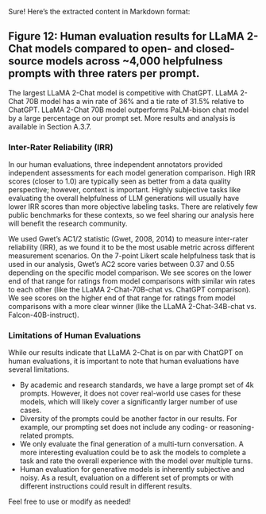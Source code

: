 Sure! Here’s the extracted content in Markdown format:


## Figure 12: Human evaluation results for LLaMA 2-Chat models compared to open- and closed-source models across ~4,000 helpfulness prompts with three raters per prompt.

The largest LLaMA 2-Chat model is competitive with ChatGPT. LLaMA 2-Chat 70B model has a win rate of 36% and a tie rate of 31.5% relative to ChatGPT. LLaMA 2-Chat 70B model outperforms PaLM-bison chat model by a large percentage on our prompt set. More results and analysis is available in Section A.3.7.

### Inter-Rater Reliability (IRR)

In our human evaluations, three independent annotators provided independent assessments for each model generation comparison. High IRR scores (closer to 1.0) are typically seen as better from a data quality perspective; however, context is important. Highly subjective tasks like evaluating the overall helpfulness of LLM generations will usually have lower IRR scores than more objective labeling tasks. There are relatively few public benchmarks for these contexts, so we feel sharing our analysis here will benefit the research community.

We used Gwet’s AC1/2 statistic (Gwet, 2008, 2014) to measure inter-rater reliability (IRR), as we found it to be the most usable metric across different measurement scenarios. On the 7-point Likert scale helpfulness task that is used in our analysis, Gwet’s AC2 score varies between 0.37 and 0.55 depending on the specific model comparison. We see scores on the lower end of that range for ratings from model comparisons with similar win rates to each other (like the LLaMA 2-Chat-70B-chat vs. ChatGPT comparison). We see scores on the higher end of that range for ratings from model comparisons with a more clear winner (like the LLaMA 2-Chat-34B-chat vs. Falcon-40B-instruct).

### Limitations of Human Evaluations

While our results indicate that LLaMA 2-Chat is on par with ChatGPT on human evaluations, it is important to note that human evaluations have several limitations.

- By academic and research standards, we have a large prompt set of 4k prompts. However, it does not cover real-world use cases for these models, which will likely cover a significantly larger number of use cases.
- Diversity of the prompts could be another factor in our results. For example, our prompting set does not include any coding- or reasoning-related prompts.
- We only evaluate the final generation of a multi-turn conversation. A more interesting evaluation could be to ask the models to complete a task and rate the overall experience with the model over multiple turns.
- Human evaluation for generative models is inherently subjective and noisy. As a result, evaluation on a different set of prompts or with different instructions could result in different results.


Feel free to use or modify as needed!